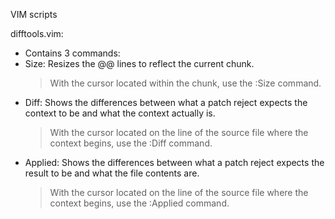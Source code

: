 VIM scripts

difftools.vim:
* Contains 3 commands:
* Size: Resizes the @@ lines to reflect the current chunk.
  >With the cursor located within the chunk, use the :Size command.
* Diff: Shows the differences between what a patch reject expects the
        context to be and what the context actually is.
  >With the cursor located on the line of the source file where the context begins, use the :Diff command.
* Applied: Shows the differences between what a patch reject expects the
        result to be and what the file contents are.
  >With the cursor located on the line of the source file where the context begins, use the :Applied command.
